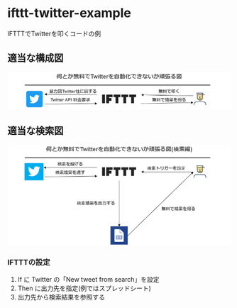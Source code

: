 # ifttt-twitter-example
IFTTTでTwitterを叩くコードの例

## 適当な構成図
![何とか無料でTwitterを自動化できないか頑張る図](assets/images/readme.png "何とか無料でTwitterを自動化できないか頑張る図")

## 適当な検索図
![何とか無料でTwitterを自動化できないか頑張る図(検索編)](assets/images/search.png "何とか無料でTwitterを自動化できないか頑張る図")

### IFTTTの設定
1. If に Twitter の「New tweet from search」を設定
1. Then に出力先を指定(例ではスプレッドシート)
1. 出力先から検索結果を参照する
